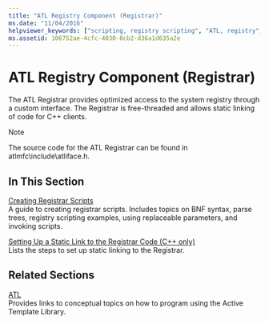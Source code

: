 ```yaml
---
title: "ATL Registry Component (Registrar)"
ms.date: "11/04/2016"
helpviewer_keywords: ["scripting, registry scripting", "ATL, registry", "registrar scripts [ATL]", "registry, accessing", "ATL Registrar", "scripts, Registrar scripts", "registry, Registrar"]
ms.assetid: 106752ae-4cfc-4030-8cb2-d36a1d635a2e
---
```

# ATL Registry Component (Registrar)

The ATL Registrar provides optimized access to the system registry through a custom interface. The Registrar is free-threaded and allows static linking of code for C++ clients.

> [!NOTE]
>  The source code for the ATL Registrar can be found in atlmfc\include\atliface.h.

## In This Section

[Creating Registrar Scripts](../atl/creating-registrar-scripts.md)<br/>
A guide to creating registrar scripts. Includes topics on BNF syntax, parse trees, registry scripting examples, using replaceable parameters, and invoking scripts.

[Setting Up a Static Link to the Registrar Code (C++ only)](../atl/setting-up-a-static-link-to-the-registrar-code-cpp-only.md)<br/>
Lists the steps to set up static linking to the Registrar.

## Related Sections

[ATL](../atl/active-template-library-atl-concepts.md)<br/>
Provides links to conceptual topics on how to program using the Active Template Library.

